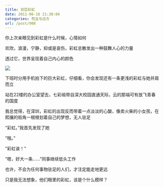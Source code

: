 ```yaml
---
title: 双层彩虹
date: 2011-06-16 21:30:04
categories: 苟且与远方
url: /post/908
---
```


你上次亲眼见到彩虹是什么时候，心情如何

欢欣，浪漫，宁静，抑或是哀伤，彩虹总散发出一种鼓舞人心的力量

透过它，世界呈现着自己内心的颜色

![](http://qiniu.colacdn.com/img/posts/2011-06/06-16/1.jpg)

下班时分用手机拍下的巨大彩虹，仔细看，你会发现还有一条更浅的彩虹与她并肩而立

站在22楼的办公室望去，七彩缎带自深大校园直通天际，云的那端可有放飞青春的国度

我总觉得，在深圳，彩虹的出现反而带着一点淡淡的心酸，像卖火柴的小女孩，在熙攘的街角一根根划着自己的梦想，无人驻足

“彩虹。”我首先发现了她

“哦。”

“彩虹诶！”

“嗯，好大一条……”同事继续低头工作

也许，不会为任何事物驻足的人们，才注定能走地更远

只是我无法想象，他们眼里的彩虹，该是个什么模样？
